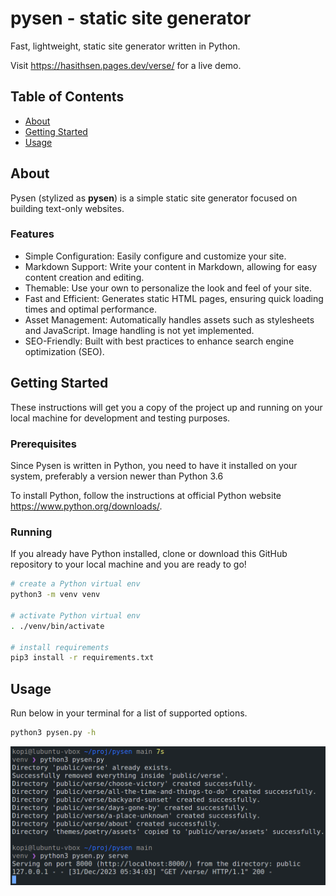 # pysen - static site generator
Fast, lightweight, static site generator written in Python.

Visit https://hasithsen.pages.dev/verse/ for a live demo.

## Table of Contents
+ [About](#about)
+ [Getting Started](#getting_started)
+ [Usage](#usage)
<!-- + [Contributing](../CONTRIBUTING.md) -->

## About <a name = "about"></a>
Pysen (stylized as **pysen**) is a simple static site generator focused on building text-only websites. 

### Features

+ Simple Configuration: Easily configure and customize your site.
+ Markdown Support: Write your content in Markdown, allowing for easy content creation and editing.
+ Themable: Use your own to personalize the look and feel of your site.
+ Fast and Efficient: Generates static HTML pages, ensuring quick loading times and optimal performance.
+ Asset Management: Automatically handles assets such as stylesheets and JavaScript. Image handling is not yet implemented. 
+ SEO-Friendly: Built with best practices to enhance search engine optimization (SEO).

## Getting Started <a name = "getting_started"></a>
These instructions will get you a copy of the project up and running on your local machine for development and testing purposes. 

### Prerequisites

Since Pysen is written in Python, you need to have it installed on your system, preferably a version newer than Python 3.6

To install Python, follow the instructions at official Python website https://www.python.org/downloads/.

### Running

If you already have Python installed, clone or download this GitHub repository to your local machine and you are ready to go!

```sh
# create a Python virtual env
python3 -m venv venv

# activate Python virtual env
. ./venv/bin/activate

# install requirements
pip3 install -r requirements.txt
```

## Usage <a name = "usage"></a>

Run below in your terminal for a list of supported options. 

```sh
python3 pysen.py -h
```

![Screenshot of pysen.py running in terminal](/screenshots/pysen.png)
